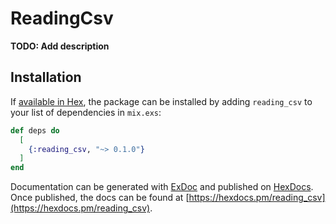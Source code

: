 # ReadingCsv

**TODO: Add description**

## Installation

If [available in Hex](https://hex.pm/docs/publish), the package can be installed
by adding `reading_csv` to your list of dependencies in `mix.exs`:

```elixir
def deps do
  [
    {:reading_csv, "~> 0.1.0"}
  ]
end
```

Documentation can be generated with [ExDoc](https://github.com/elixir-lang/ex_doc)
and published on [HexDocs](https://hexdocs.pm). Once published, the docs can
be found at [https://hexdocs.pm/reading_csv](https://hexdocs.pm/reading_csv).

